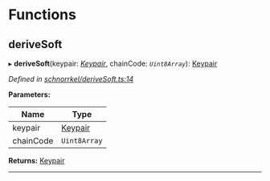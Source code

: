 

# Functions

<a id="derivesoft"></a>

##  deriveSoft

▸ **deriveSoft**(keypair: *[Keypair](_types_.md#keypair)*, chainCode: *`Uint8Array`*): [Keypair](_types_.md#keypair)

*Defined in [schnorrkel/deriveSoft.ts:14](https://github.com/polkadot-js/common/blob/1e561a4/packages/util-crypto/src/schnorrkel/deriveSoft.ts#L14)*

**Parameters:**

| Name | Type |
| ------ | ------ |
| keypair | [Keypair](_types_.md#keypair) |
| chainCode | `Uint8Array` |

**Returns:** [Keypair](_types_.md#keypair)

___

